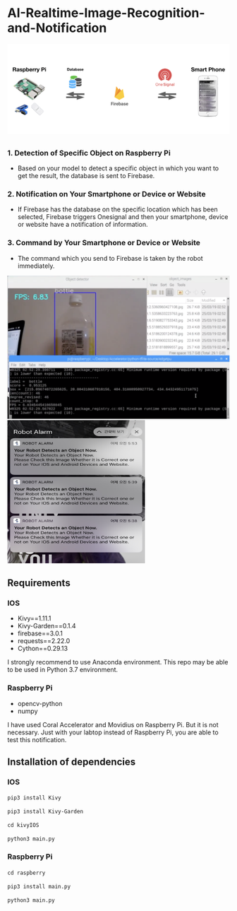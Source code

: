 # AI-Realtime-Image-Recognition-and-Notification

<img src="./git/0.png">

## 

### 1. Detection of Specific Object on Raspberry Pi
- Based on your model to detect a specific object in which you want to get the result, the database is sent to Firebase.

### 2. Notification on Your Smartphone or Device or Website
- If Firebase has the database on the specific location which has been selected, Firebase triggers Onesignal and then your smartphone, device or website have a notification of information.

### 3. Command by Your Smartphone or Device or Website
- The command which you send to Firebase is taken by the robot immediately.


<img src="./git/1.png" width="514" height="324">    <img src="./git/3.png" width="312" height="324">




## Requirements

### IOS

- Kivy==1.11.1
- Kivy-Garden==0.1.4
- firebase==3.0.1
- requests==2.22.0
- Cython==0.29.13

I strongly recommend to use Anaconda environment. This repo may be able to be used in Python 3.7 environment.


### Raspberry Pi

- opencv-python
- numpy

I have used Coral Accelerator and Movidius on Raspberry Pi. But it is not necessary. Just with your labtop instead of Raspberry Pi, you are able to test this notification.


## Installation of dependencies

### IOS

```pip3 install Kivy```

```pip3 install Kivy-Garden```

```cd kivyIOS```

```python3 main.py```

### Raspberry Pi

```cd raspberry```

```pip3 install main.py```


```python3 main.py```
